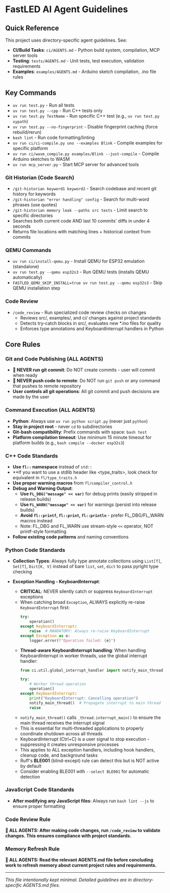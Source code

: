 # FastLED AI Agent Guidelines

## Quick Reference

This project uses directory-specific agent guidelines. See:

- **CI/Build Tasks**: `ci/AGENTS.md` - Python build system, compilation, MCP server tools
- **Testing**: `tests/AGENTS.md` - Unit tests, test execution, validation requirements  
- **Examples**: `examples/AGENTS.md` - Arduino sketch compilation, .ino file rules

## Key Commands

- `uv run test.py` - Run all tests
- `uv run test.py --cpp` - Run C++ tests only
- `uv run test.py TestName` - Run specific C++ test (e.g., `uv run test.py xypath`)
- `uv run test.py --no-fingerprint` - Disable fingerprint caching (force rebuild/rerun)
- `bash lint` - Run code formatting/linting
- `uv run ci/ci-compile.py uno --examples Blink` - Compile examples for specific platform
- `uv run ci/wasm_compile.py examples/Blink --just-compile` - Compile Arduino sketches to WASM
- `uv run mcp_server.py` - Start MCP server for advanced tools

### Git Historian (Code Search)
- `/git-historian keyword1 keyword2` - Search codebase and recent git history for keywords
- `/git-historian "error handling" config` - Search for multi-word phrases (use quotes)
- `/git-historian memory leak --paths src tests` - Limit search to specific directories
- Searches both current code AND last 10 commits' diffs in under 4 seconds
- Returns file locations with matching lines + historical context from commits

### QEMU Commands
- `uv run ci/install-qemu.py` - Install QEMU for ESP32 emulation (standalone)
- `uv run test.py --qemu esp32s3` - Run QEMU tests (installs QEMU automatically)
- `FASTLED_QEMU_SKIP_INSTALL=true uv run test.py --qemu esp32s3` - Skip QEMU installation step

### Code Review
- `/code_review` - Run specialized code review checks on changes
  - Reviews src/, examples/, and ci/ changes against project standards
  - Detects try-catch blocks in src/, evaluates new *.ino files for quality
  - Enforces type annotations and KeyboardInterrupt handlers in Python

## Core Rules

### Git and Code Publishing (ALL AGENTS)
- **🚫 NEVER run git commit**: Do NOT create commits - user will commit when ready
- **🚫 NEVER push code to remote**: Do NOT run `git push` or any command that pushes to remote repository
- **User controls all git operations**: All git commit and push decisions are made by the user

### Command Execution (ALL AGENTS)
- **Python**: Always use `uv run python script.py` (never just `python`)
- **Stay in project root** - never `cd` to subdirectories
- **Git-bash compatibility**: Prefix commands with space: `bash test`
- **Platform compilation timeout**: Use minimum 15 minute timeout for platform builds (e.g., `bash compile --docker esp32s3`)

### C++ Code Standards
- **Use `fl::` namespace** instead of `std::`
- **If you want to use a stdlib header like <type_traits>, look check for equivalent in `fl/type_traits.h`
- **Use proper warning macros** from `fl/compiler_control.h`
- **Debug and Warning Output**:
  - **Use `FL_DBG("message" << var)`** for debug prints (easily stripped in release builds)
  - **Use `FL_WARN("message" << var)`** for warnings (persist into release builds)
  - **Avoid `fl::printf`, `fl::print`, `fl::println`** - prefer FL_DBG/FL_WARN macros instead
  - Note: FL_DBG and FL_WARN use stream-style `<<` operator, NOT printf-style formatting
- **Follow existing code patterns** and naming conventions

### Python Code Standards
- **Collection Types**: Always fully type annotate collections using `List[T]`, `Set[T]`, `Dict[K, V]` instead of bare `list`, `set`, `dict` to pass pyright type checking

- **Exception Handling - KeyboardInterrupt**:
  - **CRITICAL**: NEVER silently catch or suppress `KeyboardInterrupt` exceptions
  - When catching broad `Exception`, ALWAYS explicitly re-raise `KeyboardInterrupt` first:
    ```python
    try:
        operation()
    except KeyboardInterrupt:
        raise  # MANDATORY: Always re-raise KeyboardInterrupt
    except Exception as e:
        logger.error(f"Operation failed: {e}")
    ```
  - **Thread-aware KeyboardInterrupt handling**: When handling KeyboardInterrupt in worker threads, use the global interrupt handler:
    ```python
    from ci.util.global_interrupt_handler import notify_main_thread

    try:
        # Worker thread operation
        operation()
    except KeyboardInterrupt:
        print("KeyboardInterrupt: Cancelling operation")
        notify_main_thread()  # Propagate interrupt to main thread
        raise
    ```
  - `notify_main_thread()` calls `_thread.interrupt_main()` to ensure the main thread receives the interrupt signal
  - This is essential for multi-threaded applications to properly coordinate shutdown across all threads
  - KeyboardInterrupt (Ctrl+C) is a user signal to stop execution - suppressing it creates unresponsive processes
  - This applies to ALL exception handlers, including hook handlers, cleanup code, and background tasks
  - Ruff's **BLE001** (blind-except) rule can detect this but is NOT active by default
  - Consider enabling BLE001 with `--select BLE001` for automatic detection

### JavaScript Code Standards
- **After modifying any JavaScript files**: Always run `bash lint --js` to ensure proper formatting

### Code Review Rule
**🚨 ALL AGENTS: After making code changes, run `/code_review` to validate changes. This ensures compliance with project standards.**

### Memory Refresh Rule
**🚨 ALL AGENTS: Read the relevant AGENTS.md file before concluding work to refresh memory about current project rules and requirements.**

---

*This file intentionally kept minimal. Detailed guidelines are in directory-specific AGENTS.md files.*